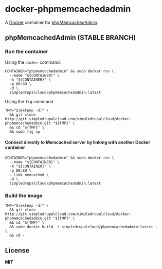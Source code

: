 # docker-phpmemcachedadmin

A [Docker](https://docker.com/) container for [phpMemcachedAdmin](https://code.google.com/p/phpmemcacheadmin/).

## phpMemcachedAdmin (STABLE BRANCH)

### Run the container

Using the `docker` command:

    CONTAINER="phpmemcachedadmin" && sudo docker run \
      --name "${CONTAINER}" \
      -h "${CONTAINER}" \
      -p 80:80 \
      -d \
      simpledrupalcloud/phpmemcachedadmin:latest

Using the `fig` command

    TMP="$(mktemp -d)" \
      && git clone http://git.simpledrupalcloud.com/simpledrupalcloud/docker-phpmemcachedadmin.git "${TMP}" \
      && cd "${TMP}" \
      && sudo fig up

#### Connect directly to Memcached server by linking with another Docker container

    CONTAINER="phpmemcachedadmin" && sudo docker run \
      --name "${CONTAINER}" \
      -h "${CONTAINER}" \
      -p 80:80 \
      --link memcached \
      -d \
      simpledrupalcloud/phpmemcachedadmin:latest

### Build the image

    TMP="$(mktemp -d)" \
      && git clone http://git.simpledrupalcloud.com/simpledrupalcloud/docker-phpmemcachedadmin.git "${TMP}" \
      && cd "${TMP}" \
      && sudo docker build -t simpledrupalcloud/phpmemcachedadmin:latest . \
      && cd -
      
## License

**MIT**
